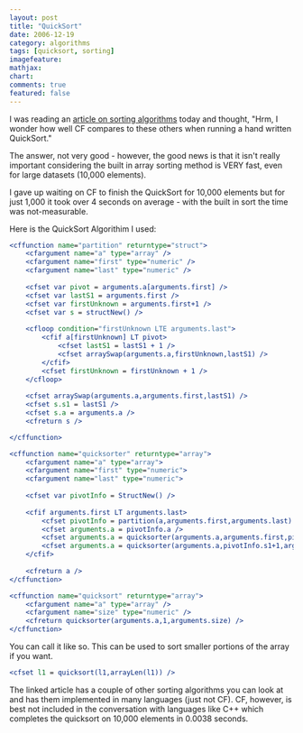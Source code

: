 ```yaml
---
layout: post
title: "QuickSort"
date: 2006-12-19
category: algorithms
tags: [quicksort, sorting]
imagefeature: 
mathjax: 
chart: 
comments: true
featured: false
---
```

I was reading an [article on sorting algorithms](http://yagni.com/combsort/)
today and thought, "Hrm, I wonder how well CF compares to these others when
running a hand written QuickSort."

The answer, not very good - however, the good news is that it isn't really
important considering the built in array sorting method is VERY fast, even for
large datasets (10,000 elements).

I gave up waiting on CF to finish the QuickSort for 10,000 elements but for
just 1,000 it took over 4 seconds on average - with the built in sort the time
was not-measurable.

Here is the QuickSort Algorithim I used:


```cfc
<cffunction name="partition" returntype="struct">
	<cfargument name="a" type="array" />
	<cfargument name="first" type="numeric" />
	<cfargument name="last" type="numeric" />
	
	<cfset var pivot = arguments.a[arguments.first] />
	<cfset var lastS1 = arguments.first />
	<cfset var firstUnknown = arguments.first+1 />
	<cfset var s = structNew() />
	
	<cfloop condition="firstUnknown LTE arguments.last">
		<cfif a[firstUnknown] LT pivot>
			<cfset lastS1 = lastS1 + 1 />
			<cfset arraySwap(arguments.a,firstUnknown,lastS1) />
		</cfif>
		<cfset firstUnknown = firstUnknown + 1 />
	</cfloop>
	
	<cfset arraySwap(arguments.a,arguments.first,lastS1) />
	<cfset s.s1 = lastS1 />
	<cfset s.a = arguments.a />
	<cfreturn s />

</cffunction>

<cffunction name="quicksorter" returntype="array">
	<cfargument name="a" type="array">
	<cfargument name="first" type="numeric">
	<cfargument name="last" type="numeric">
	
	<cfset var pivotInfo = StructNew() />
	
	<cfif arguments.first LT arguments.last>
		<cfset pivotInfo = partition(a,arguments.first,arguments.last) />
		<cfset arguments.a = pivotInfo.a />
		<cfset arguments.a = quicksorter(arguments.a,arguments.first,pivotInfo.s1-1) />
		<cfset arguments.a = quicksorter(arguments.a,pivotInfo.s1+1,arguments.last) />
	</cfif>
	
	<cfreturn a />
</cffunction>

<cffunction name="quicksort" returntype="array">
	<cfargument name="a" type="array" />
	<cfargument name="size" type="numeric" />
	<cfreturn quicksorter(arguments.a,1,arguments.size) />
</cffunction>

```


You can call it like so. This can be used to sort smaller portions of the
array if you want.

```cfc
<cfset l1 = quicksort(l1,arrayLen(l1)) />

```


The linked article has a couple of other sorting algorithms you can look at
and has them implemented in many languages (just not CF). CF, however, is best
not included in the conversation with languages like C++ which completes the
quicksort on 10,000 elements in 0.0038 seconds.

